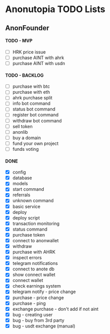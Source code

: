 # Anonutopia TODO Lists

## AnonFounder

#### TODO - MVP

- [ ] HRK price issue
- [ ] purchase AINT with ahrk
- [ ] purchase AINT with usdn

#### TODO - BACKLOG

- [ ] purchase with btc
- [ ] purchase with eth  
- [ ] ahrk purchase split
- [ ] info bot command
- [ ] status bot command
- [ ] register bot command
- [ ] withdraw bot command
- [ ] sell token
- [ ] anonlib
- [ ] buy a domain
- [ ] fund your own project
- [ ] funds voting

#### DONE

- [x] config
- [x] database
- [x] models
- [x] start command
- [x] referrals
- [x] unknown command
- [x] basic service
- [x] deploy
- [x] deploy script
- [x] transaction monitoring
- [x] status command
- [x] purchase token
- [x] connect to anonwallet
- [x] withdraw
- [x] purchase with AHRK
- [x] inspect errors
- [x] telegram notifications
- [x] connect to anote db
- [x] show connect wallet
- [x] connect wallet
- [x] check earnings system
- [x] telegram notify - price change
- [x] purchase - price change
- [x] purchase - ping
- [x] exchange purchase - don't add if not aint
- [x] bug - creating user
- [x] bug - buy from 3rd party
- [x] bug - usdt exchange (manual)
